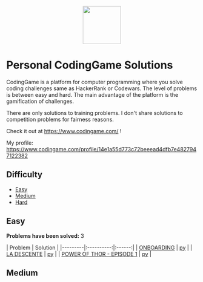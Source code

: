 <p align="center">
    <a href="https://www.codingame.com/">
        <img height=100 src="https://upload.wikimedia.org/wikipedia/fr/1/14/CodinGame_Logo.svg">
    </a>
</p>

# Personal CodingGame Solutions

CodingGame is a platform for computer programming where you solve coding challenges same as HackerRank or Codewars. The level of problems is between easy and hard. The main advantage of the platform is the gamification of challenges.

There are only solutions to training problems.
I don't share solutions to competition problems for fairness reasons.

Check it out at https://www.codingame.com/ !

My profile: https://www.codingame.com/profile/14e1a55d773c72beeead4dfb7e4827947122382

## Difficulty

* [Easy](#puzzle)
* [Medium](#puzzle)
* [Hard](#puzzle)

## Easy
**Problems have been solved:** 3

| Problem | Solution |
|---------|:----------:|:------:|
| [ONBOARDING](https://www.codingame.com/training/easy/onboarding) | [py](easy/ONBOARDING/solution.py) |
| [LA DESCENTE](https://www.codingame.com/training/easy/the-descent) | [py](easy/LA%20DESCENTE/solution.py) |
| [POWER OF THOR - EPISODE 1](https://www.codingame.com/training/easy/power-of-thor-episode-1) | [py](easy/POWER%20OF%20THOR%20-%20EPISODE%201/solution.py) |

## Medium
